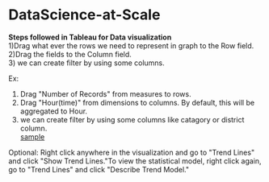 # DataScience-at-Scale




<b>Steps followed in Tableau for Data visualization</b></br>
1)Drag what ever the rows we need to represent in graph to the Row field.</br>
2)Drag the fields to the Column field.</br>
3) we can create filter by using some columns.

Ex:
1) Drag "Number of Records" from measures to rows.<br>
2) Drag "Hour(time)" from dimensions to columns. By default, this will be aggregated to Hour.<br>
3) we can create filter by using some columns like catagory or district column.
</br>[sample](https://cloud.githubusercontent.com/assets/16448123/12662716/3c49cad0-c5f0-11e5-900a-5a06bd50823d.PNG)

Optional: Right click anywhere in the visualization and go to "Trend Lines" and click "Show Trend Lines."To view the statistical model, right click again, go to "Trend Lines" and click "Describe Trend Model."
